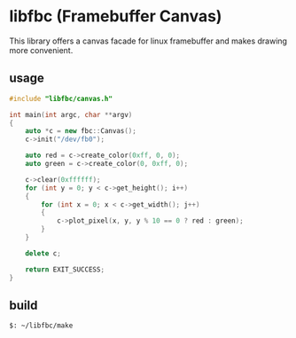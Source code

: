 # libfbc (Framebuffer Canvas)

This library offers a canvas facade for linux framebuffer and makes drawing more convenient.

## usage

```cpp
#include "libfbc/canvas.h"

int main(int argc, char **argv)
{
    auto *c = new fbc::Canvas();
    c->init("/dev/fb0");

    auto red = c->create_color(0xff, 0, 0);
    auto green = c->create_color(0, 0xff, 0);

    c->clear(0xffffff);
    for (int y = 0; y < c->get_height(); i++)
    {
        for (int x = 0; x < c->get_width(); j++)
        {
            c->plot_pixel(x, y, y % 10 == 0 ? red : green);
        }
    }

    delete c;

    return EXIT_SUCCESS;
}
```

## build

```
$: ~/libfbc/make
```
